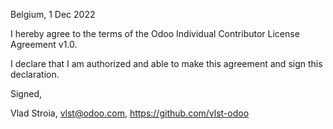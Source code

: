 Belgium, 1 Dec 2022

I hereby agree to the terms of the Odoo Individual Contributor License
Agreement v1.0.

I declare that I am authorized and able to make this agreement and sign this
declaration.

Signed,

Vlad Stroia, vlst@odoo.com,  https://github.com/vlst-odoo

